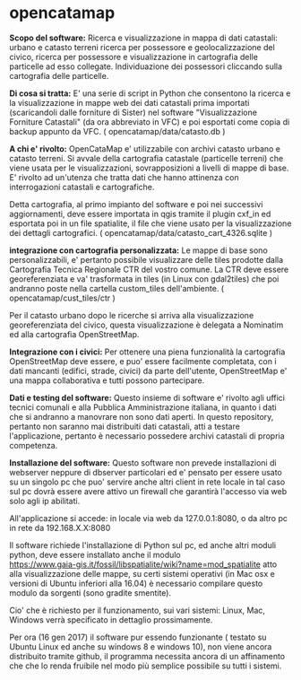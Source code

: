 # opencatamap
**Scopo del software:** Ricerca e visualizzazione in mappa di dati catastali: urbano e catasto terreni
ricerca per possessore e geolocalizzazione del civico, ricerca per possessore e visualizzazione in cartografia delle particelle ad esso collegate. Individuazione dei possessori cliccando sulla cartografia delle particelle.

**Di cosa si tratta:** E' una serie di script in Python che consentono la ricerca e la visualizzazione in mappe web
dei dati catastali prima importati (scaricandoli dalle forniture di Sister) nel software "Visualizzazione Forniture Catastali" (da ora abbreviato in VFC) e poi esportati come copia di backup appunto da VFC. ( opencatamap/data/catasto.db )

**A chi e' rivolto:**
OpenCataMap e' utilizzabile con archivi catasto urbano e catasto terreni.
Si avvale della cartografia catastale (particelle terreni) che viene usata per le visualizzazioni, sovrapposizioni a livelli di mappe di base.
E' rivolto ad un'utenza che tratta dati che hanno attinenza con interrogazioni catastali e cartografiche.

Detta cartografia, al primo impianto del software e poi nei successivi aggiornamenti, deve essere importata in qgis tramite il plugin cxf_in ed esportata poi in un file spatialite, il file che viene usato per la visualizzazione dei dettagli cartografici.
( opencatamap/data/catasto_cart_4326.sqlite )

**integrazione con cartografia personalizzata:**
Le mappe di base sono personalizzabili, e' pertanto possibile visualizzare delle tiles prodotte dalla Cartografia Tecnica Regionale CTR del vostro comune.
La CTR deve essere georeferenziata e va' trasformata in tiles (in Linux con gdal2tiles) che poi andranno poste nella cartella custom_tiles dell'ambiente. ( opencatamap/cust_tiles/ctr )

Per il catasto urbano dopo le ricerche si arriva alla visualizzazione georeferenziata del civico, questa visualizzazione è delegata a Nominatim ed alla cartografia OpenStreetMap.

**Integrazione con i civici:**
Per ottenere una piena funzionalità la cartografia OpenStreetMap deve essere, e puo' essere facilmente completata, con i dati mancanti (edifici, strade, civici) da parte dell'utente, OpenStreetMap e' una mappa collaborativa e tutti possono partecipare.

**Dati e testing del software:**
Questo insieme di software e' rivolto agli uffici tecnici comunali e  alla Pubblica Amministrazione italiana, in quanto i dati che si andranno a manovrare non sono dati aperti.
In questo repository, pertanto non saranno mai distribuiti dati catastali, atti a testare l'applicazione, pertanto è necessario possedere archivi catastali di propria competenza.

**Installazione del software:**
Questo software non prevede installazioni di webserver neppure di dbserver particolari ed e' pensato per essere usato su un singolo pc che puo' servire anche altri client in rete locale in tal caso sul pc dovrà essere avere attivo un firewall che garantirà l'accesso via web solo agli ip abilitati.

All'applicazione si accede: in locale via web da 127.0.0.1:8080, o da altro pc in rete da 192.168.X.X:8080

Il software richiede l'installazione di Python sul pc, ed anche altri moduli python, deve essere installato anche il modulo  
https://www.gaia-gis.it/fossil/libspatialite/wiki?name=mod_spatialite atto alla visualizzazione delle mappe, su certi sistemi operativi (in Mac osx e versioni di Ubuntu inferiori alla 16.04) è necessario compilare questo modulo da sorgenti (sono gradite smentite).

Cio' che è richiesto per il funzionamento, sui vari sistemi: Linux, Mac, Windows verrà specificato in dettaglio prossimamente.

Per ora (16 gen 2017) il software pur essendo funzionante ( testato su Ubuntu Linux ed anche su windows 8 e windows 10), non viene ancora distribuito tramite github, il programma necessita ancora di un affinamento che che lo renda fruibile nel modo più semplice possibile su tutti i sistemi.


